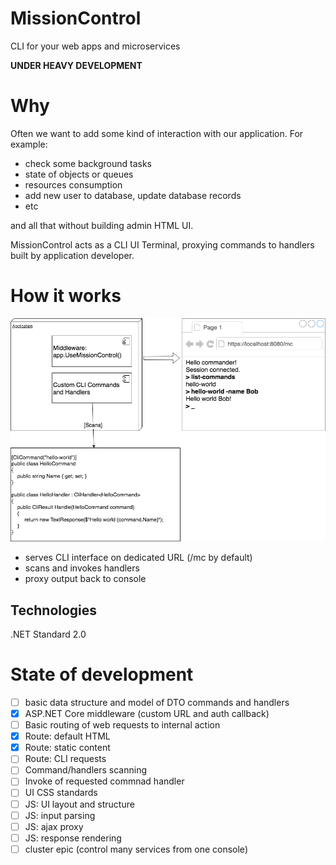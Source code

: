 # MissionControl
CLI for your web apps and microservices

**UNDER HEAVY DEVELOPMENT**

# Why

Often we want to add some kind of interaction with our application. For example: 

- check some background tasks
- state of objects or queues
- resources consumption
- add new user to database, update database records 
- etc

and all that without building admin HTML UI.   

MissionControl acts as a CLI UI Terminal, proxying commands to handlers built by application developer. 


# How it works

![Diagram](docs/diagram1.png "High level diagram")  

- serves CLI interface on dedicated URL (/mc by default)
- scans and invokes handlers
- proxy output back to console

## Technologies

.NET Standard 2.0

# State of development

- [ ] basic data structure and model of DTO commands and handlers
- [x] ASP.NET Core middleware (custom URL and auth callback) 
- [ ] Basic routing of web requests to internal action
- [x] Route: default HTML 
- [x] Route: static content
- [ ] Route: CLI requests
- [ ] Command/handlers scanning
- [ ] Invoke of requested commnad handler
- [ ] UI CSS standards
- [ ] JS: UI layout and structure
- [ ] JS: input parsing
- [ ] JS: ajax proxy
- [ ] JS: response rendering
- [ ] cluster epic (control many services from one console)